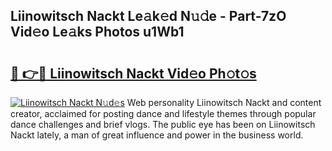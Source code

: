 ## Liinowitsch Nackt Le𝚊k𝚎d N𝚞𝚍e - Part-7zO Vid𝚎o Le𝚊ks Photos u1Wb1

# <h2><a href="http://fb943n.evod.top/?m=Liinowitsch+Nackt">🔗 👉🔴 Liinowitsch Nackt Vid𝚎o Ph𝚘t𝚘s</a></h2>

[![Liinowitsch Nackt N𝚞d𝚎s](https://i.imgur.com/8V9OHl7.gif)](http://fb943n.evod.top/?m=Liinowitsch+Nackt)
Web personality Liinowitsch Nackt and content creator, acclaimed for posting dance and lifestyle themes through popular dance challenges and brief vlogs. The public eye has been on Liinowitsch Nackt lately, a man of great influence and power in the business world. 
